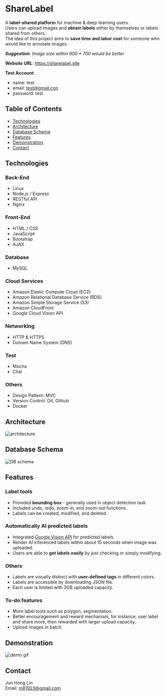 # ShareLabel
A **label-shared platform** for machine & deep learning users.  
Users can upload images and **obtain labels** either by themselves or labels shared from others.  
The idea of this project aims to **save time and labor cost** for someone who would like to annotate images. 

***Suggestion**: Image size within 900 * 700 would be better*

**Website URL**: https://sharelabel.site

**Test Account**:
* name: test
* email: test@gmail.con
* password: test

## Table of Contents
* [Technologies](#Technologies)
* [Architecture](#Architecture)
* [Database Schema](#Database-Schema)
* [Features](#Features)
* [Demonstration](#Demonstration)
* [Contact](#Contact)

## Technologies
### Back-End
* Linux
* Node.js / Express
* RESTful API
* Nginx

### Front-End
* HTML / CSS
* JavaScript
* Bootstrap
* AJAX

### Database
* MySQL

### Cloud Services
* Amazon Elastic Compute Cloud (EC2)
* Amazon Relational Database Service (RDS)
* Amazon Simple Storage Service (S3)
* Amazon CloudFront
* Google Cloud Vision API

### Networking
* HTTP & HTTPS
* Domain Name System (DNS)

### Test
* Mocha
* Chai

### Others
* Design Pattern: MVC
* Version Control: Git, Github
* Docker

## Architecture
![architecture](https://label-me.s3.ap-northeast-1.amazonaws.com/github-readme-images/architecture.png)
## Database Schema
![DB schema](https://d1h417jtpfjyq.cloudfront.net/github-readme-images/label.png)
## Features
### Label tools
* Provided **bounding box** - generally used in object detection task
* Included undo, redo, zoom-in, and zoom-out functions.
* Labels can be created, modified, and deleted.

### Automatically AI predicted labels
* Integrated [Google Vision API](https://cloud.google.com/vision?hl=zh_tw) for predicted labels.
* Render AI inferenced labels within about 15 seconds when image was uploaded.
* Users are able to **get labels easily** by just checking or simply modifying.

### Others
* Labels are visually distinct with **user-defined tags** in different colors.
* Labels are accessible by downloading JSON file.
* Each user is limited with 2GB uploaded capacity.

### To-do features
* More label tools such as polygon, segmentation.
* Better encouragement and reward mechanism, for instance, user label and share more, then rewarded with larger upload capacity.
* Upload images in batch.

## Demonstration
![demo gif](https://d1h417jtpfjyq.cloudfront.net/github-readme-images/feature-upload.gif)
## Contact
Jun Hong Lin  
Email: m81923@gmail.com